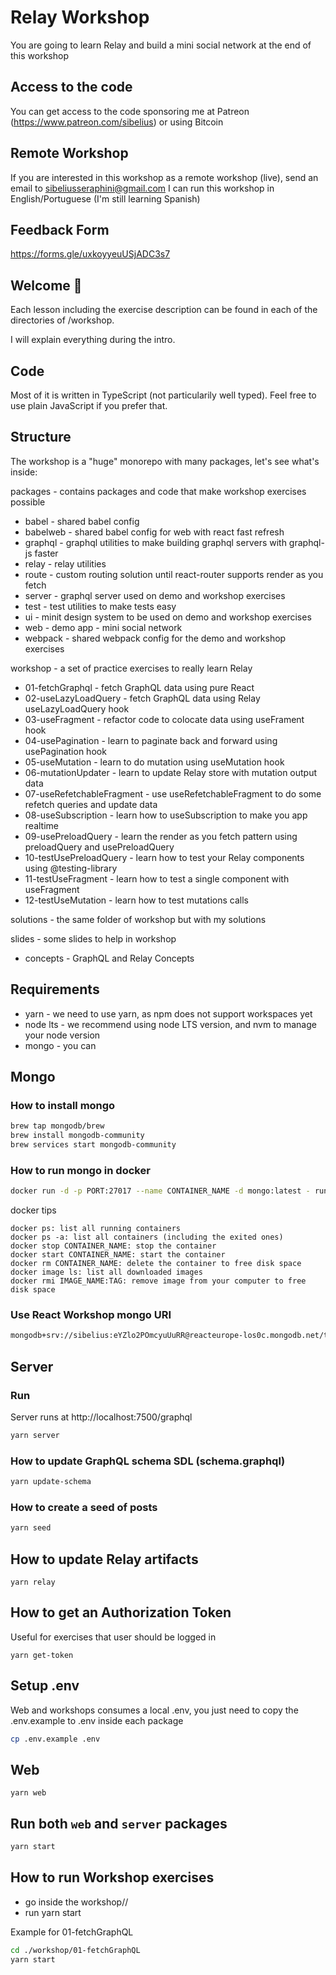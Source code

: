 # Relay Workshop

You are going to learn Relay and build a mini social network at the end of this workshop

## Access to the code
You can get access to the code sponsoring me at Patreon (https://www.patreon.com/sibelius) or using Bitcoin

## Remote Workshop

If you are interested in this workshop as a remote workshop (live), send an email to sibeliusseraphini@gmail.com
I can run this workshop in English/Portuguese (I'm still learning Spanish)

## Feedback Form

https://forms.gle/uxkoyyeuUSjADC3s7

## Welcome 👋

Each lesson including the exercise description can be found in each of the directories of /workshop.

I will explain everything during the intro.

## Code

Most of it is written in TypeScript (not particularily well typed). Feel free to use plain JavaScript if you prefer that.

## Structure

The workshop is a "huge" monorepo with many packages, let's see what's inside:

packages - contains packages and code that make workshop exercises possible

- babel - shared babel config
- babelweb - shared babel config for web with react fast refresh
- graphql - graphql utilities to make building graphql servers with graphql-js faster
- relay - relay utilities
- route - custom routing solution until react-router supports render as you fetch
- server - graphql server used on demo and workshop exercises
- test - test utilities to make tests easy
- ui - minit design system to be used on demo and workshop exercises
- web - demo app - mini social network
- webpack - shared webpack config for the demo and workshop exercises

workshop - a set of practice exercises to really learn Relay

- 01-fetchGraphql - fetch GraphQL data using pure React
- 02-useLazyLoadQuery - fetch GraphQL data using Relay useLazyLoadQuery hook
- 03-useFragment - refactor code to colocate data using useFrament hook
- 04-usePagination - learn to paginate back and forward using usePagination hook
- 05-useMutation - learn to do mutation using useMutation hook
- 06-mutationUpdater - learn to update Relay store with mutation output data
- 07-useRefetchableFragment - use useRefetchableFragment to do some refetch queries and update data
- 08-useSubscription - learn how to useSubscription to make you app realtime
- 09-usePreloadQuery - learn the render as you fetch pattern using preloadQuery and usePreloadQuery
- 10-testUsePreloadQuery - learn how to test your Relay components using @testing-library
- 11-testUseFragment - learn how to test a single component with useFragment
- 12-testUseMutation - learn how to test mutations calls

solutions - the same folder of workshop but with my solutions

slides - some slides to help in workshop

- concepts - GraphQL and Relay Concepts

## Requirements

- yarn - we need to use yarn, as npm does not support workspaces yet
- node lts - we recommend using node LTS version, and nvm to manage your node version
- mongo - you can

## Mongo

### How to install mongo

```sh
brew tap mongodb/brew
brew install mongodb-community
brew services start mongodb-community
```

### How to run mongo in docker

```sh
docker run -d -p PORT:27017 --name CONTAINER_NAME -d mongo:latest - run mongo:latest image in detached mode
```

docker tips

```
docker ps: list all running containers
docker ps -a: list all containers (including the exited ones)
docker stop CONTAINER_NAME: stop the container
docker start CONTAINER_NAME: start the container
docker rm CONTAINER_NAME: delete the container to free disk space
docker image ls: list all downloaded images
docker rmi IMAGE_NAME:TAG: remove image from your computer to free disk space
```

### Use React Workshop mongo URI

```sh
mongodb+srv://sibelius:eYZlo2POmcyuUuRR@reacteurope-los0c.mongodb.net/test
```

## Server

### Run

Server runs at http://localhost:7500/graphql

```sh
yarn server
```

### How to update GraphQL schema SDL (schema.graphql)

```sh
yarn update-schema
```

### How to create a seed of posts

```sh
yarn seed
```

## How to update Relay artifacts

```
yarn relay
```

## How to get an Authorization Token

Useful for exercises that user should be logged in

```
yarn get-token
```

## Setup .env

Web and workshops consumes a local .env, you just need to copy the .env.example to .env inside each package

```sh
cp .env.example .env
```

## Web

```
yarn web
```

## Run both `web` and `server` packages

```bash
yarn start
```

## How to run Workshop exercises

- go inside the workshop/<exercise>/
- run yarn start

Example for 01-fetchGraphQL

```bash
cd ./workshop/01-fetchGraphQL
yarn start
```
